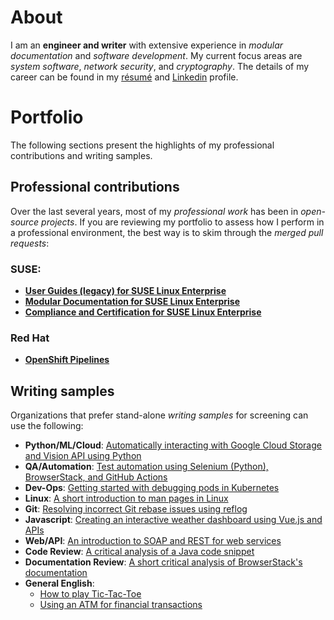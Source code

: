 # About
I am an **engineer and writer** with extensive experience in *modular documentation* and *software development*. My current focus areas are *system software*, *network security*, and *cryptography*. The details of my career can be found in my [résumé](./resume/technical_writer_souvik_sarkar.pdf) and [Linkedin](https://www.linkedin.com/in/sounix000/) profile.

# Portfolio
The following sections present the highlights of my professional contributions and writing samples.

## Professional contributions
Over the last several years, most of my *professional work* has been in *open-source projects*. If you are reviewing my portfolio to assess how I perform in a professional environment, the best way is to skim through the *merged pull requests*:

### SUSE:
- [**User Guides (legacy) for SUSE Linux Enterprise**](https://github.com/SUSE/doc-sle/pulls?q=is%3Apr+is%3Aclosed+author%3Asounix000)
- [**Modular Documentation for SUSE Linux Enterprise**](https://github.com/SUSE/doc-modular/pulls/sounix000)
- [**Compliance and Certification for SUSE Linux Enterprise**](https://github.com/SUSE/doc-unversioned/pulls?q=is%3Apr+is%3Aclosed+author%3Asounix000)

### Red Hat
- [**OpenShift Pipelines**](https://github.com/openshift/openshift-docs/pulls?q=is%3Apr+author%3Asounix000+is%3Aclosed)

## Writing samples
Organizations that prefer stand-alone *writing samples* for screening can use the following:
- **Python/ML/Cloud**: [Automatically interacting with Google Cloud Storage and Vision API using Python](./portfolio/tech_docs/python_gcp_ml_vision.pdf)
- **QA/Automation**: [Test automation using Selenium (Python), BrowserStack, and GitHub Actions](https://sounix000.github.io/browserstack-assignment/)
- **Dev-Ops**: [Getting started with debugging pods in Kubernetes](./portfolio/tech_docs/debug_kubernetes_pods.md)
- **Linux**: [A short introduction to man pages in Linux](./portfolio/tech_docs/man_pages.md)
- **Git**: [Resolving incorrect Git rebase issues using reflog](./portfolio/tech_docs/git_reflog_reset.md)
- **Javascript**: [Creating an interactive weather dashboard using Vue.js and APIs](https://www.smashingmagazine.com/2019/02/interactive-weather-dashboard-api-vue-js/)
- **Web/API**: [An introduction to SOAP and REST for web services](./portfolio/tech_docs/RESTvsSOAP.pdf)
- **Code Review**: [A critical analysis of a Java code snippet](./portfolio/tech_docs/FindNeedles.pdf)
- **Documentation Review**: [A short critical analysis of BrowserStack's documentation](https://sounix000.github.io/browserstack-assignment/doc-analysis)
- **General English**:
  - [How to play Tic-Tac-Toe](./portfolio/tech_docs/TicTacToe.pdf)
  - [Using an ATM for financial transactions](./portfolio/tech_docs/ATM.pdf)

